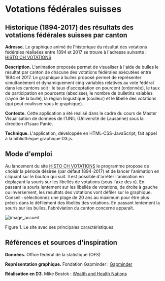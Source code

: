 # Votations fédérales suisses

## Historique (1894-2017) des résultats des votations fédérales suisses par canton

**Adresse.** Le graphique animé de l'historique du résultat des votations fédérales réalisées entre 1894 et 2017 se trouve à l'adresse suivante : [HISTO CH VOTATIONS](http://www.bofr.ch)

**Description.** L'animation proposée permet de visualiser à l'aide de bulles le résultat par canton de chacune des votations fédérales exécutées entre 1894 et 2017. Le graphique à bulles proposé permet de représenter simultanément et dynamiquement cinq variables relatives au vote fédéral dans les cantons soit : le taux d'acceptation en pourcent (ordonnée), le taux de participation en pourcents (abscisse), le nombre de bulletins valables (rayon de la bulle), la région lingustique (couleur) et le libellé des votations (qui peut coulisser sous le graphique).

**Contexte.** Cette application a été réalisé dans le cadre du cours de Master Visualisation de données de l'UNIL (Université de Lausanne) sous la direction d'Isaac Pante.

**Technique.** L'application, développée en HTML-CSS-JavaScript, fait appel à la bibliothèque graphique D3.js.


## Mode d'emploi

Au lancement du site [HISTO CH VOTATIONS](http://www.bofr.ch) le programme propose de choisir la période désirée (par défaut 1894-2017) et de lancer l'animation en cliquant sur le bouton qui suit. Il est possible d'arrêter l'animation en déplaçant la souris sur les libellés de votations (sous l'axe des x). En passant la souris lentement sur les libellés de votations, de droite à gauche ou inversement, les résultats des votations vont défiler sur le graphique. Conseil : sélectionnez une plage de 20 ans au maximum pour être plus précis dans le défilement des libellés des votations. En passant lentement la souris sur les bulles, l'abréviation du canton concerné apparaît.

![image_accueil](http://www.bofr.ch/modeemploi.jpg)

Figure 1. Le site avec ses principales caractéristiques


## Références et sources d'inspiration

**Données.** Office fédéral de la statistique (OFS)

**Représentation graphique.** Fondation Gapminder : [Gapminder](https://www.gapminder.org/tools/#_state_time_value=1800;;&data_/_lastModified:1526132872113&lastModified:1526132872113;&chart-type=bubbles)

**Réalisation en D3.** Mike Bostok : [Wealth and Health Nations](https://bost.ocks.org/mike/nations/)
